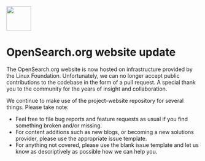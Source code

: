 <img src="https://opensearch.org/assets/img/opensearch-logo-themed.svg" height="64px">
 

# OpenSearch.org website update

The OpenSearch.org website is now hosted on infrastructure provided by the Linux Foundation. Unfortunately, we can no longer accept public contributions to the codebase in the form of a pull request.  A special thank you to the community for the years of insight and collaboration.  

We continue to make use of the project-website repository for several things. Please take note: 

* Feel free to file bug reports and feature requests as usual if you find something broken and/or missing. 
* For content additions such as new blogs, or becoming a new solutions provider, please use the appropriate issue template. 
* For anything not covered, please use the blank issue template and let us know as descriptively as possible how we can help you. 

